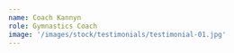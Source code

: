 ```yaml
---
name: Coach Kannyn
role: Gymnastics Coach
image: '/images/stock/testimonials/testimonial-01.jpg'
---
```


